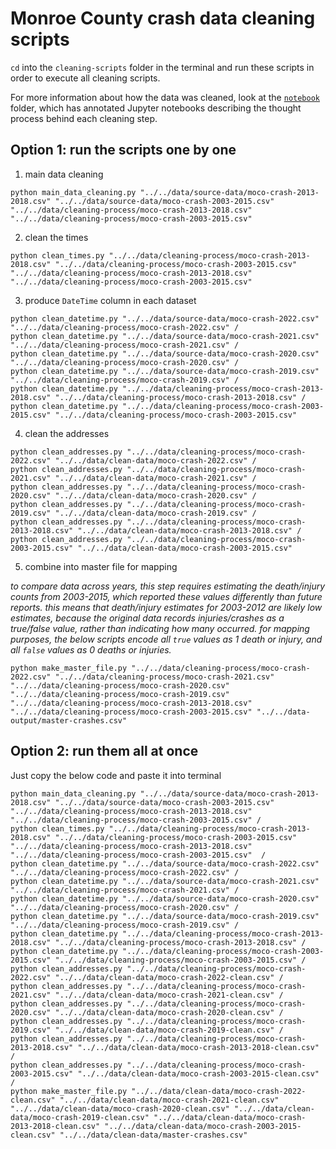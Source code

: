 # Monroe County crash data cleaning scripts

`cd` into the `cleaning-scripts` folder in the terminal and run these scripts in order to execute all cleaning scripts.

For more information about how the data was cleaned, look at the [`notebook`](../notebooks) folder, which has annotated Jupyter notebooks describing the thought process behind each cleaning step.

## Option 1: run the scripts one by one

1. main data cleaning
```curl
python main_data_cleaning.py "../../data/source-data/moco-crash-2013-2018.csv" "../../data/source-data/moco-crash-2003-2015.csv" "../../data/cleaning-process/moco-crash-2013-2018.csv" "../../data/cleaning-process/moco-crash-2003-2015.csv"
```
2. clean the times
```curl
python clean_times.py "../../data/cleaning-process/moco-crash-2013-2018.csv" "../../data/cleaning-process/moco-crash-2003-2015.csv" "../../data/cleaning-process/moco-crash-2013-2018.csv" "../../data/cleaning-process/moco-crash-2003-2015.csv"  
```
3. produce `DateTime` column in each dataset
```curl
python clean_datetime.py "../../data/source-data/moco-crash-2022.csv" "../../data/cleaning-process/moco-crash-2022.csv" /
python clean_datetime.py "../../data/source-data/moco-crash-2021.csv" "../../data/cleaning-process/moco-crash-2021.csv" /
python clean_datetime.py "../../data/source-data/moco-crash-2020.csv" "../../data/cleaning-process/moco-crash-2020.csv" /
python clean_datetime.py "../../data/source-data/moco-crash-2019.csv" "../../data/cleaning-process/moco-crash-2019.csv" / 
python clean_datetime.py "../../data/cleaning-process/moco-crash-2013-2018.csv" "../../data/cleaning-process/moco-crash-2013-2018.csv" / 
python clean_datetime.py "../../data/cleaning-process/moco-crash-2003-2015.csv" "../../data/cleaning-process/moco-crash-2003-2015.csv"
```
4. clean the addresses
```curl
python clean_addresses.py "../../data/cleaning-process/moco-crash-2022.csv" "../../data/clean-data/moco-crash-2022.csv" /
python clean_addresses.py "../../data/cleaning-process/moco-crash-2021.csv" "../../data/clean-data/moco-crash-2021.csv" /
python clean_addresses.py "../../data/cleaning-process/moco-crash-2020.csv" "../../data/clean-data/moco-crash-2020.csv" /
python clean_addresses.py "../../data/cleaning-process/moco-crash-2019.csv" "../../data/clean-data/moco-crash-2019.csv" /
python clean_addresses.py "../../data/cleaning-process/moco-crash-2013-2018.csv" "../../data/clean-data/moco-crash-2013-2018.csv" /
python clean_addresses.py "../../data/cleaning-process/moco-crash-2003-2015.csv" "../../data/clean-data/moco-crash-2003-2015.csv" 
```
5. combine into master file for mapping 

*to compare data across years, this step requires estimating the death/injury counts from 2003-2015, which reported these values differently than future reports. this means that death/injury estimates for 2003-2012 are likely low estimates, because the original data records injuries/crashes as a true/false value, rather than indicating how many occurred. for mapping purposes, the below scripts encode all `true` values as 1 death or injury, and all `false` values as 0 deaths or injuries.*
```curl
python make_master_file.py "../../data/cleaning-process/moco-crash-2022.csv" "../../data/cleaning-process/moco-crash-2021.csv" "../../data/cleaning-process/moco-crash-2020.csv" "../../data/cleaning-process/moco-crash-2019.csv" "../../data/cleaning-process/moco-crash-2013-2018.csv" "../../data/cleaning-process/moco-crash-2003-2015.csv" "../../data-output/master-crashes.csv"
```

## Option 2: run them all at once
Just copy the below code and paste it into terminal
```curl
python main_data_cleaning.py "../../data/source-data/moco-crash-2013-2018.csv" "../../data/source-data/moco-crash-2003-2015.csv" "../../data/cleaning-process/moco-crash-2013-2018.csv" "../../data/cleaning-process/moco-crash-2003-2015.csv" /
python clean_times.py "../../data/cleaning-process/moco-crash-2013-2018.csv" "../../data/cleaning-process/moco-crash-2003-2015.csv" "../../data/cleaning-process/moco-crash-2013-2018.csv" "../../data/cleaning-process/moco-crash-2003-2015.csv"  /
python clean_datetime.py "../../data/source-data/moco-crash-2022.csv" "../../data/cleaning-process/moco-crash-2022.csv" /
python clean_datetime.py "../../data/source-data/moco-crash-2021.csv" "../../data/cleaning-process/moco-crash-2021.csv" /
python clean_datetime.py "../../data/source-data/moco-crash-2020.csv" "../../data/cleaning-process/moco-crash-2020.csv" /
python clean_datetime.py "../../data/source-data/moco-crash-2019.csv" "../../data/cleaning-process/moco-crash-2019.csv" / 
python clean_datetime.py "../../data/cleaning-process/moco-crash-2013-2018.csv" "../../data/cleaning-process/moco-crash-2013-2018.csv" / 
python clean_datetime.py "../../data/cleaning-process/moco-crash-2003-2015.csv" "../../data/cleaning-process/moco-crash-2003-2015.csv" /
python clean_addresses.py "../../data/cleaning-process/moco-crash-2022.csv" "../../data/clean-data/moco-crash-2022-clean.csv" /
python clean_addresses.py "../../data/cleaning-process/moco-crash-2021.csv" "../../data/clean-data/moco-crash-2021-clean.csv" /
python clean_addresses.py "../../data/cleaning-process/moco-crash-2020.csv" "../../data/clean-data/moco-crash-2020-clean.csv" /
python clean_addresses.py "../../data/cleaning-process/moco-crash-2019.csv" "../../data/clean-data/moco-crash-2019-clean.csv" /
python clean_addresses.py "../../data/cleaning-process/moco-crash-2013-2018.csv" "../../data/clean-data/moco-crash-2013-2018-clean.csv" /
python clean_addresses.py "../../data/cleaning-process/moco-crash-2003-2015.csv" "../../data/clean-data/moco-crash-2003-2015-clean.csv" /
python make_master_file.py "../../data/clean-data/moco-crash-2022-clean.csv" "../../data/clean-data/moco-crash-2021-clean.csv" "../../data/clean-data/moco-crash-2020-clean.csv" "../../data/clean-data/moco-crash-2019-clean.csv" "../../data/clean-data/moco-crash-2013-2018-clean.csv" "../../data/clean-data/moco-crash-2003-2015-clean.csv" "../../data/clean-data/master-crashes.csv" 
```
